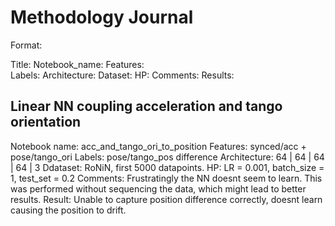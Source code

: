 
# Methodology Journal

Format:

Title: 
Notebook_name: 
Features:  
Labels: 
Architecture: 
Dataset: 
HP: 
Comments: 
Results: 

## Linear NN coupling acceleration and tango orientation
Notebook name: acc_and_tango_ori_to_position
Features: synced/acc + pose/tango_ori
Labels: pose/tango_pos difference 
Architecture: 64 | 64 | 64 | 64 | 3
Ddataset: RoNiN, first 5000 datapoints.
HP: LR = 0.001, batch_size = 1, test_set = 0.2
Comments: Frustratingly the NN doesnt seem to learn. This was performed without sequencing the data, which might lead to better results.
Result: Unable to capture position difference correctly, doesnt learn causing the position to drift.
